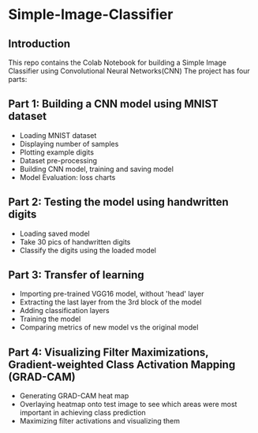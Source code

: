 # Simple-Image-Classifier
## Introduction
This repo contains the Colab Notebook for building a Simple Image Classifier using Convolutional Neural Networks(CNN)
The project has four parts:
## Part 1: Building a CNN model using MNIST dataset
- Loading MNIST dataset
- Displaying number of samples
- Plotting example digits
- Dataset pre-processing
- Building CNN model, training and saving model
- Model Evaluation: loss charts
## Part 2: Testing the model using handwritten digits
- Loading saved model
- Take 30 pics of handwritten digits
- Classify the digits using the loaded model
## Part 3: Transfer of learning
- Importing pre-trained VGG16 model, without 'head' layer
- Extracting the last layer from the 3rd block of the model
- Adding classification layers
- Training the model
- Comparing metrics of new model vs the original model
## Part 4: Visualizing Filter Maximizations, Gradient-weighted Class Activation Mapping (GRAD-CAM)
- Generating GRAD-CAM heat map
- Overlaying heatmap onto test image to see which areas were most important in achieving class prediction
- Maximizing filter activations and visualizing them
